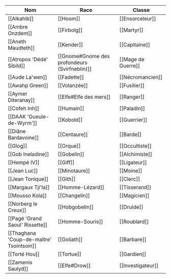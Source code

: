 | Nom                                      | Race                                          | Classe             |
| ---------------------------------------- | --------------------------------------------- | ------------------ |
| [[Alkahib]]                              | [[Hoom]]                                      | [[Ensorceleur]]    |
| [[Ambre Onzdem]]                         | [[Firbolg]]                                   | [[Martyr]]         |
| [[Aneth Maudteth]]                       | [[Kender]]                                    | [[Capitaine]]      |
| [[Atropos 'Dédé' Sibild]]                | [[Gnome#Gnome des profondeurs (Svirfneblin)]] | [[Mage de Guerre]] |
| [[Aude La'wen]]                          | [[Fadette]]                                   | [[Nécromancien]]   |
| [[Awahp Green]]                          | [[Volanzée]]                                  | [[Fusilier]]       |
| [[Aymer Diteranay]]                      | [[Elfe#Elfe des mers]]                        | [[Ranger]]         |
| [[Cofeh Inh]]                            | [[Humain]]                                    | [[Paladin]]        |
| [[DAAK 'Gueule-de-Wyrm']]                | [[Kobold]]                                    | [[Guerrier]]       |
| [[Diâne Bardavoine]]                     | [[Centaure]]                                  | [[Barde]]          |
| [[Glog]]                                 | [[Orque]]                                     | [[Occultiste]]     |
| [[Gob Ineladine]]                        | [[Gobelin]]                                   | [[Alchimiste]]     |
| [[Hempé IV]]                             | [[Giff]]                                      | [[Ligateur]]       |
| [[Jean Luc]]                             | [[Minotaure]]                                 | [[Moine]]          |
| [[Jean Tonique]]                         | [[Gith]]                                      | [[Clerc]]          |
| [[Margaux Tji'la]]                       | [[Homme-Lézard]]                              | [[Tisserand]]      |
| [[Mousso Kola]]                          | [[Changelin]]                                 | [[Magicien]]       |
| [[Norberg le Creux]]                     | [[Hobgobelin]]                                | [[Druide]]         |
| [[Pagé 'Grand Saoul' Rissette]]          | [[Homme-Souris]]                              | [[Roublard]]       |
| [[Thaghana 'Coup-de-maître' Tsointsoin]] | [[Goliath]]                                   | [[Barbare]]        |
| [[Torté Hou]]                            | [[Tortue]]                                    | [[Gardien]]        |
| [[Zamenis Saulyd]]                       | [[Elfe#Drow]]                                 | [[Investigateur]]  |